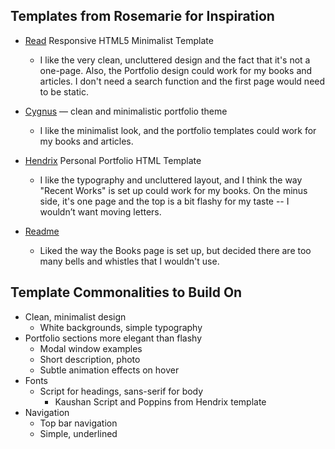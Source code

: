 ## Templates from Rosemarie for Inspiration

* [Read](https://themeforest.net/item/read-responsive-html5-minimalist-template/3772717?s_rank=1) Responsive HTML5 Minimalist Template

  * I like the very clean, uncluttered design and the fact that it's not a one-page. Also, the Portfolio design could work for my books and articles. I don't need a search function and the first page would need to be static.

* [Cygnus](https://themeforest.net/item/cygnus-clean-and-minimalistic-portfolio-theme/19227080?s_rank=1) — clean and minimalistic portfolio theme

  * I like the minimalist look, and the portfolio templates could work for my books and articles.

* [Hendrix](https://themeforest.net/item/hendrix-personal-portfolio-html-template/21232932?s_rank=1) Personal Portfolio HTML Template

  * I like the typography and uncluttered layout, and I think the way "Recent Works" is set up could work for my books. On the minus side, it's one page and the top is a bit flashy for my taste -- I wouldn’t want moving letters.

* [Readme](https://themeforest.net/item/readme-a-readable-wordpress-theme/9167043?s_rank=1)
  * Liked the way the Books page is set up, but decided there are too many bells and whistles that I wouldn't use.

## Template Commonalities to Build On

* Clean, minimalist design
  * White backgrounds, simple typography
* Portfolio sections more elegant than flashy
  * Modal window examples
  * Short description, photo
  * Subtle animation effects on hover
* Fonts
  * Script for headings, sans-serif for body
    * Kaushan Script and Poppins from Hendrix template
* Navigation
  * Top bar navigation
  * Simple, underlined
